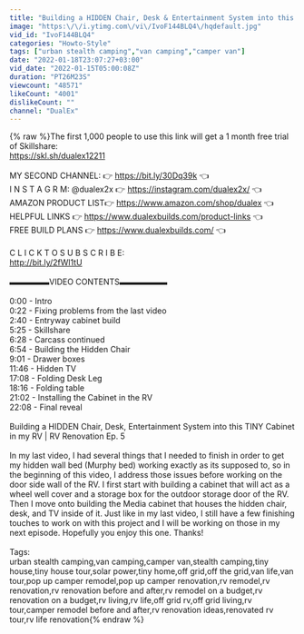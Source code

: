 ```yaml
---
title: "Building a HIDDEN Chair, Desk & Entertainment System into this TINY Cabinet in my RV | Renovation"
image: "https:\/\/i.ytimg.com\/vi\/IvoF144BLQ4\/hqdefault.jpg"
vid_id: "IvoF144BLQ4"
categories: "Howto-Style"
tags: ["urban stealth camping","van camping","camper van"]
date: "2022-01-18T23:07:27+03:00"
vid_date: "2022-01-15T05:00:08Z"
duration: "PT26M23S"
viewcount: "48571"
likeCount: "4001"
dislikeCount: ""
channel: "DualEx"
---
```

{% raw %}The first 1,000 people to use this link will get a 1 month free trial of Skillshare: <br />​<a rel="nofollow" target="blank" href="https://skl.sh/dualex12211">https://skl.sh/dualex12211</a><br /><br />MY SECOND CHANNEL: 👉  <a rel="nofollow" target="blank" href="https://bit.ly/30Dq39k">https://bit.ly/30Dq39k</a> 👈 <br />I N S T A G R M: @dualex2x  👉  <a rel="nofollow" target="blank" href="https://instagram.com/dualex2x/">https://instagram.com/dualex2x/</a> 👈 <br />AMAZON PRODUCT LIST👉 <a rel="nofollow" target="blank" href="https://www.amazon.com/shop/dualex">https://www.amazon.com/shop/dualex</a> 👈 <br />HELPFUL LINKS 👉  <a rel="nofollow" target="blank" href="https://www.dualexbuilds.com/product-links">https://www.dualexbuilds.com/product-links</a> 👈 <br />FREE BUILD PLANS 👉 <a rel="nofollow" target="blank" href="https://www.dualexbuilds.com/">https://www.dualexbuilds.com/</a> 👈<br /><br />C L I C K   T O   S U B S C R I B E:<br /><a rel="nofollow" target="blank" href="http://bit.ly/2fWl1tU">http://bit.ly/2fWl1tU</a><br /><br />▬▬▬▬▬VIDEO CONTENTS▬▬▬▬▬▬<br /><br />0:00 - Intro<br />0:22 - Fixing problems from the last video <br />2:40 - Entryway cabinet build<br />5:25 - Skillshare<br />6:28 - Carcass continued<br />6:54 - Building the Hidden Chair<br />9:01 - Drawer boxes<br />11:46 - Hidden TV<br />17:08 - Folding Desk Leg<br />18:16 - Folding table<br />21:02 - Installing the Cabinet in the RV<br />22:08 - Final reveal<br /><br />Building a HIDDEN Chair, Desk, Entertainment System into this TINY Cabinet in my RV | RV Renovation Ep. 5<br /><br />In my last video, I had several things that I needed to finish in order to get my hidden wall bed (Murphy bed) working exactly as its supposed to, so in the beginning of this video, I address those issues before working on the door side wall of the RV.  I first start with building a cabinet that will act as a wheel well cover and a storage box for the outdoor storage door of the RV.  Then I move onto building the Media cabinet that houses the hidden chair, desk, and TV inside of it.  Just like in my last video, I still have a few finishing touches to work on with this project and I will be working on those in my next episode.  Hopefully you enjoy this one.  Thanks!<br /><br />Tags:<br />urban stealth camping,van camping,camper van,stealth camping,tiny house,tiny house tour,solar power,tiny home,off grid,off the grid,van life,van tour,pop up camper remodel,pop up camper renovation,rv remodel,rv renovation,rv renovation before and after,rv remodel on a budget,rv renovation on a budget,rv living,rv life,off grid rv,off grid living,rv tour,camper remodel before and after,rv renovation ideas,renovated rv tour,rv life renovation{% endraw %}
